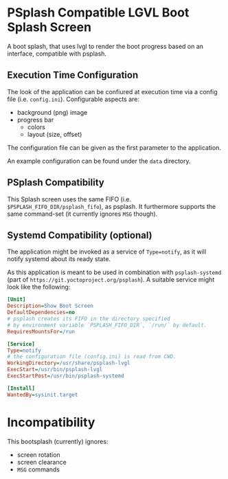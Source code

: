 # PSplash Compatible LGVL Boot Splash Screen

A boot splash, that uses lvgl to render the boot progress based on an interface, compatible with psplash.

## Execution Time Configuration
The look of the application can be confiured at execution time via a config file (i.e. `config.ini`).
Configurable aspects are:
- background (png) image
- progress bar
  * colors
  * layout (size, offset)

The configuration file can be given as the first parameter to the application.

An example configuration can be found under the `data` directory.


## PSplash Compatibility
This Splash screen uses the same FIFO (i.e. `$PSPLASH_FIFO_DIR/psplash_fifo`), as psplash.
It furthermore supports the same command-set (it currently ignores `MSG` though).

## Systemd Compatibility (optional)
The application might be invoked as a service of `Type=notify`, as it will notify systemd about its ready state.

As this application is meant to be used in combination with `psplash-systemd` (part of `https://git.yoctoproject.org/psplash`).
A suitable service might look like the following:
```ini
[Unit]
Description=Show Boot Screen
DefaultDependencies=no
# psplash creates its FIFO in the directory specified
# by environment variable `PSPLASH_FIFO_DIR`, `/run/` by default.
RequiresMountsFor=/run

[Service]
Type=notify
# the configuration file (config.ini) is read from CWD.
WorkingDirectory=/usr/share/psplash-lvgl
ExecStart=/usr/bin/psplash-lvgl
ExecStartPost=/usr/bin/psplash-systemd

[Install]
WantedBy=sysinit.target
```

# Incompatibility
This bootsplash (currently) ignores:
 - screen rotation
 - screen clearance
 - `MSG` commands
